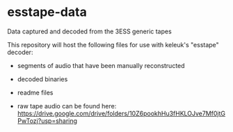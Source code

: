 # esstape-data
Data captured and decoded from the 3ESS generic tapes

This repository will host the following files for use with keleuk's "esstape" decoder:

* segments of audio that have been manually reconstructed
* decoded binaries
* readme files

* raw tape audio can be found here: https://drive.google.com/drive/folders/10Z6pookhHu3fHKLOJve7Mf0jtGPwTozj?usp=sharing

